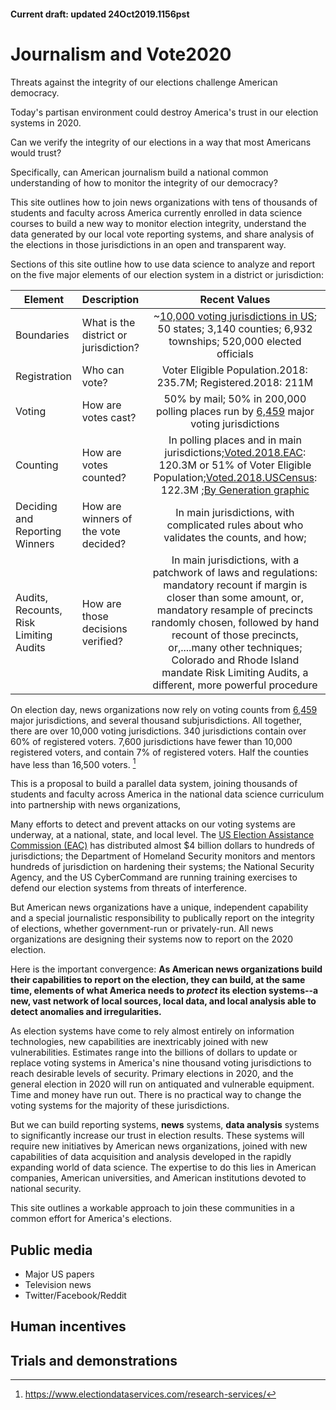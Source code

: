 
#### Current draft: updated 24Oct2019.1156pst
# Journalism and Vote2020

Threats against the integrity of our elections challenge American democracy.

Today's partisan environment could destroy America's trust in our election systems in 2020.

Can we verify the integrity of our elections in a way that most Americans would trust?

Specifically, can American journalism build a national common understanding of how to monitor the integrity of our democracy?

This site outlines how to join news organizations with tens of thousands of students and faculty across America currently enrolled in data science courses to build a new way to monitor election integrity, understand the data generated by our local vote reporting systems, and share analysis of the elections in those jurisdictions in an open and transparent way.

Sections of this site outline how to use data science to analyze and report on the five major elements of our election system in a district or jurisdiction:

|Element | Description |Recent Values
| --- | :---  |:---:
| Boundaries|What is the district or jurisdiction?| ~[10,000 voting jurisdictions in US](https://www.electiondataservices.com/wp-content/uploads/2013/05/BaseElectionAdmin.ppt); 50 states; 3,140 counties; 6,932 townships; 520,000 elected officials
| Registration|Who can vote?|Voter Eligible Population.2018: 235.7M; Registered.2018: 211M
|Voting   | How are votes cast?  | 50% by mail; 50% in 200,000 polling places run by [6,459](https://www.eac.gov/assets/1/6/2018_EAVS_Report.pdf) major voting jurisdictions
|Counting |How are votes counted? | In polling places and in main jurisdictions;[Voted.2018.EAC](https://www.eac.gov/assets/1/6/2018_EAVS_Report.pdf): 120.3M or 51% of Voter Eligible Population;[Voted.2018.USCensus](https://www.census.gov/data/tables/time-series/demo/voting-and-registration/p20-583.html): 122.3M ;[By Generation graphic](https://pewrsr.ch/2WwQE3W)
| Deciding and Reporting Winners| How are winners of the vote decided? | In main jurisdictions, with complicated rules about who validates the counts, and how;
|Audits, Recounts, Risk Limiting Audits| How are those decisions verified? | In main jurisdictions, with a patchwork of laws and regulations: mandatory recount if margin is closer than some amount, or, mandatory resample of precincts randomly chosen, followed by hand recount of those precincts, or,....many other techniques; Colorado and Rhode Island mandate Risk Limiting Audits, a different, more powerful procedure 


On election day, news organizations now rely on voting counts from [6,459](https://www.eac.gov/assets/1/6/2018_EAVS_Report.pdf) major jurisdictions, and several thousand subjurisdictions. All together, there are over 10,000 voting jurisdictions. 340 jurisdictions contain over 60% of registered voters. 7,600 jurisdictions have fewer than 10,000 registered voters, and contain 7% of registered voters. Half the counties have less than 16,500 voters. [^1]

This is a proposal to build a parallel data system, joining thousands of students and faculty across America in the national data science curriculum into partnership with news organizations,


Many efforts to detect and prevent attacks on our voting systems are underway, at a national, state, and local level.
The [US Election Assistance Commission (EAC)](https://www.eac.gov/payments-and-grants/hava-funds-state-chart-view/) has distributed almost $4 billion dollars to hundreds of jurisdictions; the Department of Homeland Security monitors and mentors hundreds of jurisdiction on hardening their systems; the National Security Agency, and the US CyberCommand are running training exercises to defend our election systems from threats of interference.

But American news organizations have a unique, independent capability and a special journalistic responsibility to publically report on the integrity of elections, whether government-run or privately-run.  All news organizations are designing their systems now to report on the 2020 election.

Here is the important convergence: **As American news organizations build their capabilities to report on the election, they can build, at the same time, elements of what America needs to _protect_ its election systems--a new, vast network of local sources, local data, and local analysis able to detect anomalies and irregularities.**

As election systems have come to rely almost entirely  on information technologies, new capabilities are inextricably joined with new vulnerabilities. Estimates range into the billions of dollars to update or replace voting systems in America's nine thousand voting jurisdictions to reach desirable levels of security.  Primary elections in 2020, and the general election in 2020 will run on antiquated and vulnerable equipment. Time and money have run out. There is no practical way to change the voting systems for the majority of these jurisdictions.

But we can build reporting systems, **news** systems, **data analysis** systems to significantly increase our trust in election results. These systems will require new initiatives by American news organizations, joined with new capabilities of data acquisition and analysis developed in the rapidly expanding world of data science. The expertise to do this lies in American companies, American universities, and American institutions devoted to national security.

This site outlines a workable approach to join these communities in a common effort for America's elections.



## Public media
- Major US papers
- Television news
- Twitter/Facebook/Reddit




## Human incentives


## Trials and demonstrations

[^1]: https://www.electiondataservices.com/research-services/
